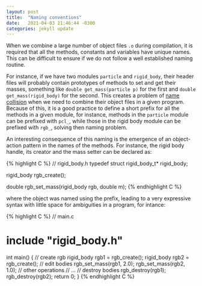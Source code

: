 ```yaml
---
layout: post
title:  "Naming conventions"
date:   2021-04-03 21:46:44 -0300
categories: jekyll update
---
```


When we combine a large number of object files `.o` during compilation, it is required that all the methods, constants and variables have unique names. This can be difficult to ensure if we do not follow a well established naming routine.

For instance, if we have two modules `particle` and `rigid_body`, their header files will probably contain prototypes of methods to set and get their masses, something like `double get_mass(particle p)` for the first and `double get_mass(rigid_body)` for the second. This creates a problem of [name collision](https://en.wikipedia.org/wiki/Name_collision) when we need to combine their object files in a given program. Because of this, it is a good practice to define a short prefix for all the methods in a given module, for instance, methods in the `particle` module can be prefixed with `pcl_`, while those in the rigid body module can be prefixed with `rgb_`, solving then naming problem.

An interesting consequence of this naming is the emergence of an object-action pattern in the names of the methods. For instance, the rigid body handle, its creator and the mass setter can be declared as:

{% highlight C %}
// rigid_body.h
typedef struct rigid_body_t* rigid_body;

rigid_body
rgb_create();

double
rgb_set_mass(rigid_body rgb, double m);
{% endhighlight C %}

where the object was named using the prefix, leading to a very expressive syntax with little space for ambiguities in a program, for intance:

{% highlight C %}
// main.c
# include "rigid_body.h"
int main()
{
    // create rgb
    rigid_body rgb1 = rgb_create();
    rigid_body rgb2 = rgb_create();
    // edit bodies
    rgb_set_mass(rgb1, 2.0);
    rgb_set_mass(rgb2, 1.0);
    // other operations
    // ...
    // destroy bodies
    rgb_destroy(rgb1);
    rgb_destroy(rgb2);
    return 0;
}
{% endhighlight C %}
